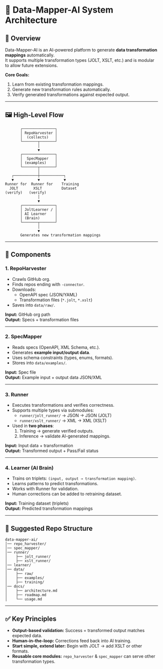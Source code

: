 # 📐 Data-Mapper-AI System Architecture

## 🎯 Overview
Data-Mapper-AI is an AI-powered platform to generate **data transformation mappings** automatically.  
It supports multiple transformation types (JOLT, XSLT, etc.) and is modular to allow future extensions.

**Core Goals:**
1. Learn from existing transformation mappings.  
2. Generate new transformation rules automatically.  
3. Verify generated transformations against expected output.  

---

## 🖼️ High-Level Flow

```
       ┌───────────────┐
       │ RepoHarvester │
       │  (collects)   │
       └───────┬───────┘
               │
               ▼
       ┌───────────────┐
       │  SpecMapper   │
       │ (examples)    │
       └───────┬───────┘
               │
   ┌───────────┼───────────┐
   ▼           ▼           ▼
Runner for  Runner for    Training
  JOLT       XSLT         Dataset
(verify)   (verify)
               │
               ▼
       ┌───────────────┐
       │ JoltLearner / │
       │ AI Learner    │
       │ (Brain)       │
       └───────┬───────┘
               │
               ▼
       Generates new transformation mappings
```

---

## 🔧 Components

### 1. RepoHarvester
- Crawls GitHub org.  
- Finds repos ending with `-connector`.  
- Downloads:  
  - OpenAPI spec (JSON/YAML)  
  - Transformation files (`*.jolt`, `*.xslt`)  
- Saves into `data/raw/`.

**Input:** GitHub org path  
**Output:** Specs + transformation files  

---

### 2. SpecMapper
- Reads specs (OpenAPI, XML Schema, etc.).  
- Generates **example input/output data**.  
- Uses schema constraints (types, enums, formats).  
- Stores into `data/examples/`.

**Input:** Spec file  
**Output:** Example input + output data JSON/XML  

---

### 3. Runner
- Executes transformations and verifies correctness.  
- Supports multiple types via submodules:  
  - `runner/jolt_runner/` → JSON → JSON (JOLT)  
  - `runner/xslt_runner/` → XML → XML (XSLT)  
- Used in **two phases**:  
  1. Training → generate verified outputs.  
  2. Inference → validate AI-generated mappings.  

**Input:** Input data + transformation  
**Output:** Transformed output + Pass/Fail status  

---

### 4. Learner (AI Brain)
- Trains on triplets: `(input, output → transformation mapping)`.  
- Learns patterns to predict transformations.  
- Works with Runner for validation.  
- Human corrections can be added to retraining dataset.  

**Input:** Training dataset (triplets)  
**Output:** Predicted transformation mappings  

---

## 📂 Suggested Repo Structure

```
data-mapper-ai/
│── repo_harvester/
│── spec_mapper/
│── runner/
│    ├── jolt_runner/
│    ├── xslt_runner/
│── learner/
│── data/
│    ├── raw/
│    ├── examples/
│    ├── training/
│── docs/
│    ├── architecture.md
│    ├── roadmap.md
│    └── usage.md
```

---

## ✅ Key Principles
- **Output-based validation:** Success = transformed output matches expected data.  
- **Human-in-the-loop:** Corrections feed back into AI training.  
- **Start simple, extend later:** Begin with JOLT → add XSLT or other formats.  
- **Reusable core modules:** `repo_harvester` & `spec_mapper` can serve other transformation types.  
